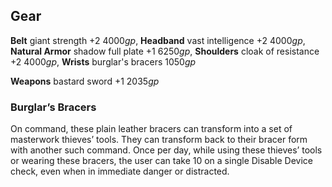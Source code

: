 ## **Gear**

**Belt** giant strength +2 $4000 gp$,
**Headband** vast intelligence +2 $4000 gp$,
**Natural Armor** shadow full plate +1 $6250 gp$,
**Shoulders** cloak of resistance +2 $4000 gp$,
**Wrists** burglar's bracers $1050 gp$

**Weapons** bastard sword +1 $2035 gp$

### **Burglar’s Bracers**

On command, these plain leather bracers can transform into a set of masterwork thieves’ tools. They can transform back to their bracer form with another such command. Once per day, while using these thieves’ tools or wearing these bracers, the user can take 10 on a single Disable Device check, even when in immediate danger or distracted.
